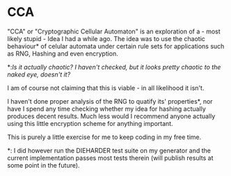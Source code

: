 # CCA
"CCA" or "Cryptographic Cellular Automaton" is an exploration of a - most likely stupid - Idea I had a while ago.
The idea was to use the chaotic behaviour* of celular automata under certain rule sets for applications such as RNG, Hashing and even encryption. 

*:_Is it actually chaotic? I haven't checked, but it looks pretty chaotic to the naked eye, doesn't it?_

I am of course not claiming that this is viable - in all likelihood it isn't.

I haven't done proper analysis of the RNG to quatify its' properties*, nor have I spend any time checking whether my idea for hashing actually produces decent results. Much less would I recommend anyone actually using this little encryption scheme for anything important.

This is purely a little exercise for me to keep coding in my free time.

*: I did however run the DIEHARDER test suite on my generator and the current implementation passes most tests therein (will publish results at some point in the future).
